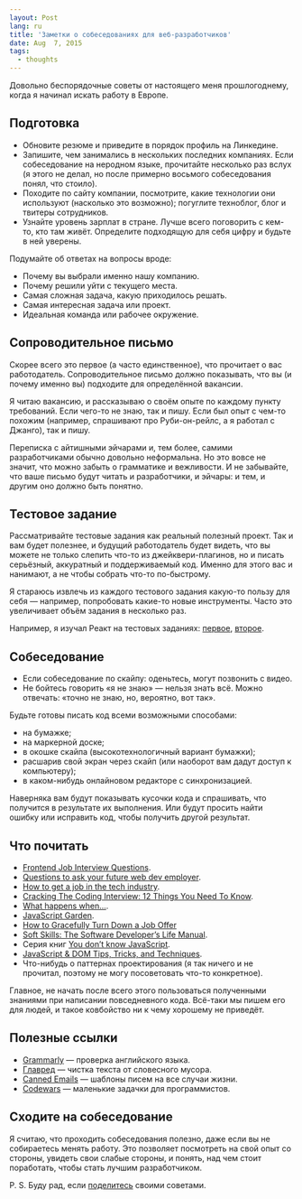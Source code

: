 ```yaml
---
layout: Post
lang: ru
title: 'Заметки о собеседованиях для веб-разработчиков'
date: Aug  7, 2015
tags:
  - thoughts
---
```


Довольно беспорядочные советы от настоящего меня прошлогоднему, когда я начинал искать работу в Европе.

## Подготовка

* Обновите резюме и приведите в порядок профиль на Линкедине.
* Запишите, чем занимались в нескольких последних компаниях. Если собеседование на неродном языке, прочитайте несколько раз вслух (я этого не делал, но после примерно восьмого собеседования понял, что стоило).
* Походите по сайту компании, посмотрите, какие технологии они используют (насколько это возможно); погуглите техноблог, блог и твитеры сотрудников.
* Узнайте уровень зарплат в стране. Лучше всего поговорить с кем-то, кто там живёт. Определите подходящую для себя цифру и будьте в ней уверены.

Подумайте об ответах на вопросы вроде:

* Почему вы выбрали именно нашу компанию.
* Почему решили уйти с текущего места.
* Самая сложная задача, какую приходилось решать.
* Самая интересная задача или проект.
* Идеальная команда или рабочее окружение.

## Сопроводительное письмо

Скорее всего это первое (а часто единственное), что прочитает о вас работодатель. Сопроводительное письмо должно показывать, что вы (и почему именно вы) подходите для определённой вакансии.

Я читаю вакансию, и рассказываю о своём опыте по каждому пункту требований. Если чего-то не знаю, так и пишу. Если был опыт с чем-то похожим (например, спрашивают про Руби-он-рейлс, а я работал с Джанго), так и пишу.

Переписка с айтишными эйчарами и, тем более, самими разработчиками обычно довольно неформальна. Но это вовсе не значит, что можно забыть о грамматике и вежливости. И не забывайте, что ваше письмо будут читать и разработчики, и эйчары: и тем, и другим оно должно быть понятно.

## Тестовое задание

Рассматривайте тестовые задания как реальный полезный проект. Так и вам будет полезнее, и будущий работодатель будет видеть, что вы можете не только слепить что-то из джейквери-плагинов, но и писать серьёзный, аккуратный и поддерживаемый код. Именно для этого вас и нанимают, а не чтобы собрать что-то по-быстрому.

Я стараюсь извлечь из каждого тестового задания какую-то пользу для себя — например, попробовать какие-то новые инструменты. Часто это увеличивает объём задания в несколько раз.

Например, я изучал Реакт на тестовых заданиях: [первое](https://github.com/sapegin/react-text-stats), [второе](https://github.com/sapegin/react-weather).

## Собеседование

* Если собеседование по скайпу: оденьтесь, могут позвонить с видео.
* Не бойтесь говорить «я не знаю» — нельзя знать всё. Можно отвечать: «точно не знаю, но, вероятно, вот так».

Будьте готовы писать код всеми возможными способами:

* на бумажке;
* на маркерной доске;
* в окошке скайпа (высокотехнологичный вариант бумажки);
* расшарив свой экран через скайп (или наоборот вам дадут доступ к компьютеру);
* в каком-нибудь онлайновом редакторе с синхронизацией.

Наверняка вам будут показывать кусочки кода и спрашивать, что получится в результате их выполнения. Или будут просить найти ошибку или исправить код, чтобы получить другой результат.

## Что почитать

* [Frontend Job Interview Questions](https://github.com/h5bp/Front-end-Developer-Interview-Questions).
* [Questions to ask your future web dev employer](https://medium.com/@edwardog/questions-to-ask-your-future-web-dev-employer-f7a161b5bc70).
* [How to get a job in the tech industry](https://medium.com/superhi/how-to-get-a-job-in-the-tech-industry-9b3ca6d5ee88).
* [Cracking The Coding Interview: 12 Things You Need To Know](https://simpleprogrammer.com/2015/01/19/cracking-the-coding-interview/).
* [What happens when...](https://github.com/alex/what-happens-when).
* [JavaScript Garden](http://bonsaiden.github.io/JavaScript-Garden/).
* [How to Gracefully Turn Down a Job Offer](https://www.themuse.com/advice/how-to-gracefully-turn-down-a-job-offer)
* [Soft Skills: The Software Developer’s Life Manual](https://www.amazon.com/gp/product/1617292397/?tag=artesapesphot-20).
* Серия книг [You don’t know JavaScript](https://github.com/getify/You-Dont-Know-JS).
* [JavaScript & DOM Tips, Tricks, and Techniques](https://www.impressivewebs.com/javascript-dom-tips-tricks-techniques-ebook/).
* Что-нибудь о паттернах проектирования (я так ничего и не прочитал, поэтому не могу посоветовать что-то конкретное).

Главное, не начать после всего этого пользоваться полученными знаниями при написании повседневного кода. Всё-таки мы пишем его для людей, и такое ковбойство ни к чему хорошему не приведёт.

## Полезные ссылки

* [Grammarly](https://www.grammarly.com/) — проверка английского языка.
* [Главред](https://glvrd.ru/) — чистка текста от словесного мусора.
* [Canned Emails](http://www.cannedemails.com/) — шаблоны писем на все случаи жизни.
* [Codewars](https://www.codewars.com/) — маленькие задачки для программистов.

## Сходите на собеседование

Я считаю, что проходить собеседования полезно, даже если вы не собираетесь менять работу. Это позволяет посмотреть на свой опыт со стороны, увидеть свои слабые стороны, и понять, над чем стоит поработать, чтобы стать лучшим разработчиком.

P. S. Буду рад, если [поделитесь](https://twitter.com/sapegin) своими советами.
